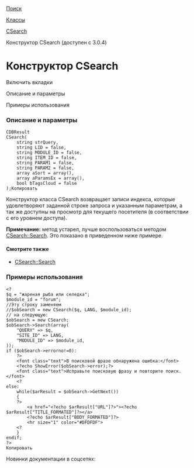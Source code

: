 [Поиск](/api_help/search/index.php)

[Классы](/api_help/search/classes/index.php)

[CSearch](/api_help/search/classes/csearch/index.php)

Конструктор CSearch (доступен с 3.0.4)

Конструктор CSearch
===================

Включить вкладки

Описание и параметры

Примеры использования

### Описание и параметры

```
CDBResult
CSearch(
	string strQuery,
	string LID = false,
	string MODULE_ID = false,
	string ITEM_ID = false,
	string PARAM1 = false,
	string PARAM2 = false,
	array aSort = array(),
	array aParamsEx = array(),
	bool bTagsCloud = false
);Копировать
```

Конструктор класса CSearch возвращает записи индекса, которые удовлетворяют заданной строке запроса и указанным параметрам, а так же доступны на просмотр для текущего посетителя (в соответствии с его уровнем доступа).

**Примечание:** метод устарел, лучше воспользоваться методом [CSearch::Search](/api_help/search/classes/csearch/search.php). Это показано в приведенном ниже примере.

#### Смотрите также

* [CSearch::Search](/api_help/search/classes/csearch/search.php)

### Примеры использования

```
<?
$q = "жареная рыба или селедка";
$module_id = "forum";
//Эту строку заменяем
//$obSearch = new CSearch($q, LANG, $module_id);
// на следующую:
$obSearch = new CSearch;
$obSearch->Search(array(
	"QUERY" => $q,
	"SITE_ID" => LANG,
	"MODULE_ID" => $module_id,
));
if ($obSearch->errorno!=0):
	?>
	<font class="text">В поисковой фразе обнаружена ошибка:</font>
	<?echo ShowError($obSearch->error);?>
	<font class="text">Исправьте поисковую фразу и повторите поиск.</font>
	<?
else:
	while($arResult = $obSearch->GetNext())
	{
	?>
		<a href="<?echo $arResult["URL"]?>"><?echo $arResult["TITLE_FORMATED"]?></a>
		<?echo $arResult["BODY_FORMATED"]?>
		<hr size="1" color="#DFDFDF">
	<?
	}
endif;
?>
Копировать
```

Новинки документации в соцсетях: